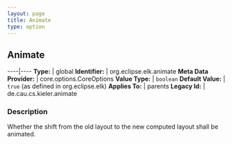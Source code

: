 ```yaml
---
layout: page
title: Animate
type: option
---
```

## Animate

----|----
**Type:** | global
**Identifier:** | org.eclipse.elk.animate
**Meta Data Provider:** | core.options.CoreOptions
**Value Type:** | `boolean`
**Default Value:** | `true` (as defined in org.eclipse.elk)
**Applies To:** | parents
**Legacy Id:** | de.cau.cs.kieler.animate

### Description

Whether the shift from the old layout to the new computed layout shall be animated.
